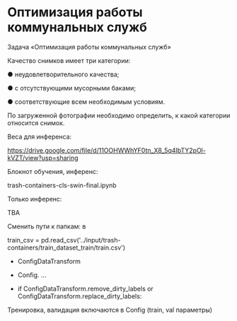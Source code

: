 # Оптимизация работы коммунальных служб


Задача «Оптимизация работы коммунальных служб»

Качество снимков имеет три категории:

● неудовлетворительного качества;

● с отсутствующими мусорными баками;

● соответствующие всем необходимым условиям.


По загруженной фотографии необходимо определить, к какой категории относится снимок.


Веса для инференса:

https://drive.google.com/file/d/11OOHWWhYF0tn_X8_5q4IbTY2pOl-kVZT/view?usp=sharing

Блокнот обучения, инференс:

trash-containers-cls-swin-final.ipynb

Только инференс:

TBA

Сменить пути к папкам: в

train_csv = pd.read_csv('../input/trash-containers/train_dataset_train/train.csv')

* ConfigDataTransform

* Config. ...

* if ConfigDataTransform.remove_dirty_labels or ConfigDataTransform.replace_dirty_labels:

Тренировка, валидация включаются в Config (train, val параметры)




